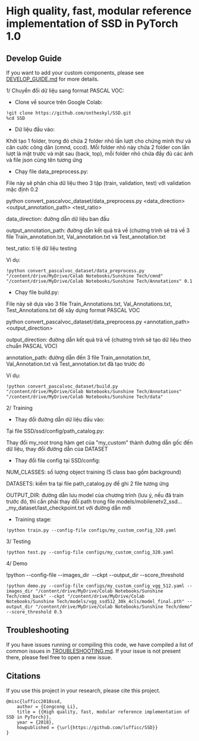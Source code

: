 # High quality, fast, modular reference implementation of SSD in PyTorch 1.0

## Develop Guide

If you want to add your custom components, please see [DEVELOP_GUIDE.md](DEVELOP_GUIDE.md) for more details.

1/ Chuyển đổi dữ liệu sang format PASCAL VOC:

+ Clone về source trên Google Colab:

```text
!git clone https://github.com/ontheskyl/SSD.git
%cd SSD
```

+ Dữ liệu đầu vào:

Khởi tạo 1 folder, trong đó chứa 2 folder nhỏ lần lượt cho chứng minh thư và căn cước công dân (cmnd, cccd). Mỗi folder nhỏ này chứa 2 folder con lần lượt là mặt trước và mặt sau (back, top), mỗi folder nhỏ chứa đầy đủ các ảnh và file json cùng tên tương ứng

+ Chạy file data_preprocess.py:

File này sẽ phân chia dữ liệu theo 3 tập (train, validation, test) với validation mặc định 0.2

python convert_pascalvoc_dataset/data_preprocess.py <data_direction> <output_annotation_path> <test_ratio>

data_direction: đường dẫn dữ liệu ban đầu

output_annotation_path: đường dẫn kết quả trả về (chương trình sẽ trả về 3 file Train_annotation.txt, Val_annotation.txt và Test_annotation.txt

test_ratio: tỉ lệ dữ liệu testing

Ví dụ: 
```text
!python convert_pascalvoc_dataset/data_preprocess.py "/content/drive/MyDrive/Colab Notebooks/Sunshine Tech/cmnd" "/content/drive/MyDrive/Colab Notebooks/Sunshine Tech/Annotations" 0.1
```

+ Chạy file build.py:

File này sẽ dựa vào 3 file Train_Annotations.txt, Val_Annotations.txt, Test_Annotations.txt để xây dựng format PASCAL VOC

python convert_pascalvoc_dataset/data_preprocess.py <annotation_path> <output_direction>

output_direction: đường dẫn kết quả trả về (chương trình sẽ tạo dữ liệu theo chuẩn PASCAL VOC)

annotation_path: đường dẫn đến 3 file Train_annotation.txt, Val_Annotation.txt và Test_annotation.txt đã tạo trước đó

Ví dụ:
```text
!python convert_pascalvoc_dataset/build.py "/content/drive/MyDrive/Colab Notebooks/Sunshine Tech/Annotations" "/content/drive/MyDrive/Colab Notebooks/Sunshine Tech/data" 
```

2/ Training

+ Thay đổi đường dẫn dữ liệu đầu vào:

Tại file SSD/ssd/config/path_catalog.py:

Thay đổi my_root trong hàm get của "my_custom" thành đường dẫn gốc đến dữ liệu, thay đổi đường dẫn của DATASET

+ Thay đổi file config tại SSD/config:

NUM_CLASSES: số lượng object training (5 class bao gồm background)

DATASETS: kiểm tra tại file path_catalog.py để ghi 2 file tương ứng

OUTPUT_DIR: đường dẫn lưu model của chương trình (lưu ý, nếu đã train trước đó, thì cần phải thay đổi path trong file models/mobilenetv2_ssd…_my_dataset/last_checkpoint.txt với đường dẫn mới

+ Training stage:
```text
!python train.py --config-file configs/my_custom_config_320.yaml
```
3/ Testing
```text
!python test.py --config-file configs/my_custom_config_320.yaml
```
4/ Demo

!python --config-file <config file> --images_dir <image direction> --ckpt <model> --output_dir <output direction> --score_threshold <score>
```text
!python demo.py --config-file configs/my_custom_config_vgg_512.yaml --images_dir "/content/drive/MyDrive/Colab Notebooks/Sunshine Tech/cmnd_back" --ckpt "/content/drive/MyDrive/Colab Notebooks/Sunshine Tech/models/vgg_ssd512_30k_4cls/model_final.pth" --output_dir "/content/drive/MyDrive/Colab Notebooks/Sunshine Tech/demo" --score_threshold 0.5
```

## Troubleshooting
If you have issues running or compiling this code, we have compiled a list of common issues in [TROUBLESHOOTING.md](TROUBLESHOOTING.md). If your issue is not present there, please feel free to open a new issue.

## Citations
If you use this project in your research, please cite this project.
```text
@misc{lufficc2018ssd,
    author = {Congcong Li},
    title = {{High quality, fast, modular reference implementation of SSD in PyTorch}},
    year = {2018},
    howpublished = {\url{https://github.com/lufficc/SSD}}
}
```